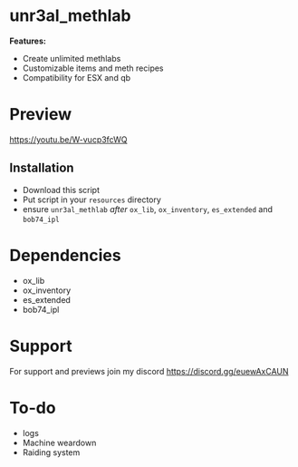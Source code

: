 # unr3al_methlab

<b>Features:</b>
- Create unlimited methlabs
- Customizable items and meth recipes
- Compatibility for ESX and qb

# Preview
https://youtu.be/W-vucp3fcWQ

## Installation

- Download this script
- Put script in your `resources` directory
- ensure `unr3al_methlab` *after* `ox_lib`, `ox_inventory`, `es_extended` and `bob74_ipl`

# Dependencies
 - ox_lib
 - ox_inventory
 - es_extended
 - bob74_ipl

# Support
For support and previews join my discord
https://discord.gg/euewAxCAUN

# To-do
- logs
- Machine weardown
- Raiding system
